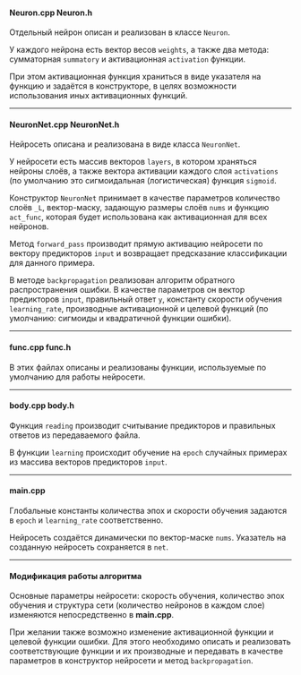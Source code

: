 #### Neuron.cpp Neuron.h

Отдельный нейрон описан и реализован в классе `Neuron`.

У каждого нейрона есть вектор весов `weights`, а также два метода:
сумматорная `summatory` и активационная `activation` функции.

При этом активационная функция храниться в виде указателя на функцию и
задаётся в конструкторе, в целях возможности использования иных активационных функций.

---

#### NeuronNet.cpp NeuronNet.h

Нейросеть описана и реализована в виде класса `NeuronNet`.

У нейросети есть массив векторов `layers`, в котором храняться нейроны слоёв,
а также вектора активации каждого слоя `activations`
(по умолчанию это сигмоидальная (логистическая) функция `sigmoid`.

Конструктор `NeuronNet` принимает в качестве параметров количество слоёв `_L`,
вектор-маску, задающую размеры слоёв `nums` и функцию `act_func`, которая будет использована
как активационная для всех нейронов.

Метод `forward_pass` производит прямую активацию нейросети по вектору предикторов `input`
и возвращает предсказание классификации для данного примера.

В методе `backpropagation` реализован алгоритм обратного распространения ошибки.
В качестве параметров он вектор предикторов `input`, правильный ответ `y`,
константу скорости обучения `learning_rate`, производные активационной и целевой функций
(по умолчанию: сигмоиды и квадратичной функции ошибки).

---

#### func.cpp func.h

В этих файлах описаны и реализованы функции, используемые по умолчанию
для работы нейросети.

---

#### body.cpp body.h

Функция `reading` производит считывание предикторов и правильных ответов из передаваемого файла.

В функции `learning` происходит обучение на `epoch` случайных примерах из массива векторов
предикторов `input`.

---

#### main.cpp

Глобальные константы количества эпох и скорости обучения задаются в `epoch` и `learning_rate` соответственно.

Нейросеть создаётся динамически по вектор-маске `nums`.
Указатель на созданную нейросеть сохраняется в `net`.

---

#### Модификация работы алгоритма

Основные параметры нейросети: скорость обучения, количество эпох обучения и структура сети
(количество нейронов в каждом слое) изменяются непосредственно в **main.cpp**.

При желании также возможно изменение активационной функции и целевой функции ошибки.
Для этого необходимо описать и реализовать соответствующие функции и их производные и
передавать в качестве параметров в конструктор нейросети и метод `backpropagation`.
